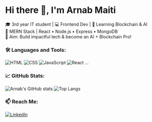 # Hi there 👋, I'm Arnab Maiti

🎓 3rd year IT student | 💻 Frontend Dev | 🌱 Learning Blockchain & AI  
🚀 MERN Stack | React • Node.js • Express • MongoDB  
🎯 Aim: Build impactful tech & become an AI + Blockchain Pro!

### 🛠️ Languages and Tools:
![HTML](https://img.shields.io/badge/HTML5-orange?style=flat&logo=html5)
![CSS](https://img.shields.io/badge/CSS3-blue?style=flat&logo=css3)
![JavaScript](https://img.shields.io/badge/JavaScript-yellow?style=flat&logo=javascript)
![React](https://img.shields.io/badge/React-black?style=flat&logo=react)
...

### 📈 GitHub Stats:
![Arnab's GitHub stats](https://github-readme-stats.vercel.app/api?username=arnab-maiti&show_icons=true&theme=radical)
![Top Langs](https://github-readme-stats.vercel.app/api/top-langs/?username=arnab-maiti&layout=compact)

### 📫 Reach Me:
[![LinkedIn](https://img.shields.io/badge/LinkedIn-blue?logo=linkedin)](https://linkedin.com/in/arnab-maiti-b1151527b)
